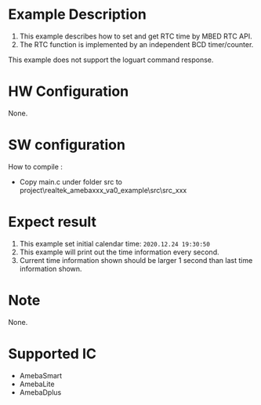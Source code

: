 # Example Description

1. This example describes how to set and get RTC time by MBED RTC API.
2. The RTC function is implemented by an independent BCD timer/counter.

This example does not support the loguart command response.

# HW Configuration

None.

# SW configuration

How to compile :

- Copy main.c under folder src to project\realtek_amebaxxx_va0_example\src\src_xxx

# Expect result

1. This example set initial calendar time: `2020.12.24 19:30:50`
2. This example will print out the time information every second.
3. Current time information shown should be larger 1 second than last time information shown.

# Note

None.

# Supported IC

- AmebaSmart
- AmebaLite
- AmebaDplus
